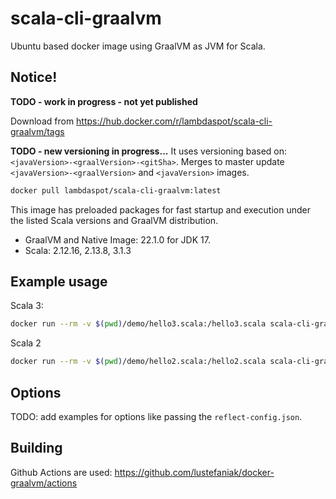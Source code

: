 # scala-cli-graalvm

Ubuntu based docker image using GraalVM as JVM for Scala.

## Notice!
**TODO - work in progress - not yet published**

Download from https://hub.docker.com/r/lambdaspot/scala-cli-graalvm/tags

**TODO - new versioning in progress...**
It uses versioning based on: `<javaVersion>-<graalVersion>-<gitSha>`. Merges to master update `<javaVersion>-<graalVersion>` and `<javaVersion>` images.


```bash
docker pull lambdaspot/scala-cli-graalvm:latest
```

This image has preloaded packages for fast startup and execution under the listed Scala versions and GraalVM distribution.

- GraalVM and Native Image: 22.1.0 for JDK 17.
- Scala: 2.12.16, 2.13.8, 3.1.3

## Example usage

Scala 3:
```bash
docker run --rm -v $(pwd)/demo/hello3.scala:/hello3.scala scala-cli-graalvm:latest package --native-image --scala 3.1.3 --graalvm-jvm-id graalvm-java17:22.1.0 /hello3.scala
```
Scala 2
```bash
docker run --rm -v $(pwd)/demo/hello2.scala:/hello2.scala scala-cli-graalvm:latest package --native-image --scala 2.13.8 --graalvm-jvm-id graalvm-java17:22.1.0 /hello2.scala
```

## Options 

TODO: add examples for options like passing the `reflect-config.json`.

## Building

Github Actions are used: https://github.com/lustefaniak/docker-graalvm/actions
